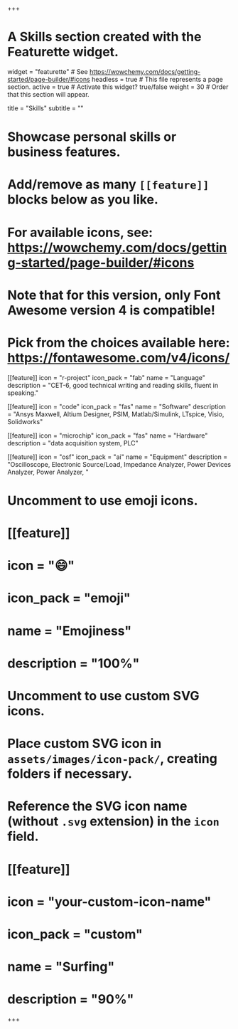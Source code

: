+++
# A Skills section created with the Featurette widget.
widget = "featurette"  # See https://wowchemy.com/docs/getting-started/page-builder/#icons
headless = true  # This file represents a page section.
active = true  # Activate this widget? true/false
weight = 30  # Order that this section will appear.

title = "Skills"
subtitle = ""

# Showcase personal skills or business features.
# 
# Add/remove as many `[[feature]]` blocks below as you like.
# 
# For available icons, see: https://wowchemy.com/docs/getting-started/page-builder/#icons
# Note that for this version, only Font Awesome version 4 is compatible!
# Pick from the choices available here: https://fontawesome.com/v4/icons/

[[feature]]
  icon = "r-project"
  icon_pack = "fab"
  name = "Language"
  description = "CET-6, good technical writing and reading skills, fluent in speaking."
  
[[feature]]
  icon = "code"
  icon_pack = "fas"
  name = "Software"
  description = "Ansys Maxwell, Altium Designer, PSIM, Matlab/Simulink, LTspice, Visio, Solidworks"  

[[feature]]
  icon = "microchip"
  icon_pack = "fas"
  name = "Hardware"
  description = "data acquisition system, PLC"  

[[feature]]
  icon = "osf"
  icon_pack = "ai"
  name = "Equipment"
  description = "Oscilloscope, Electronic Source/Load, Impedance Analyzer, Power Devices Analyzer, Power Analyzer, "

# Uncomment to use emoji icons.
# [[feature]]
#  icon = ":smile:"
#  icon_pack = "emoji"
#  name = "Emojiness"
#  description = "100%"  

# Uncomment to use custom SVG icons.
# Place custom SVG icon in `assets/images/icon-pack/`, creating folders if necessary.
# Reference the SVG icon name (without `.svg` extension) in the `icon` field.
# [[feature]]
#  icon = "your-custom-icon-name"
#  icon_pack = "custom"
#  name = "Surfing"
#  description = "90%"

+++
